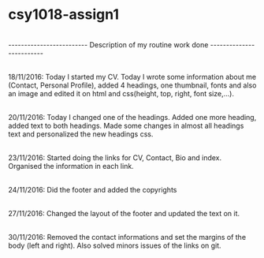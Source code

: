 # csy1018-assign1
<br>------------------------- Description of my routine work done -------------------------</br>  

<br>18/11/2016: Today I started my CV. Today I wrote some information about me (Contact, Personal Profile), added 4 headings, one thumbnail, fonts and also an image and edited it on html and css(height, top, right, font size,...).</br>

<br>20/11/2016: Today I changed one of the headings. Added one more heading, added text to both headings. Made some changes in almost all headings text and personalized the new headings css.</br>

<br>23/11/2016: Started doing the links for CV, Contact, Bio and index. Organised the information in each link.</br>

<br>24/11/2016: Did the footer and added the copyrights</br>

<br>27/11/2016: Changed the layout of the footer and updated the text on it.</br>

<br>30/11/2016: Removed the contact informations and set the margins of the body (left and right). Also solved minors issues of the links on git.</br>
